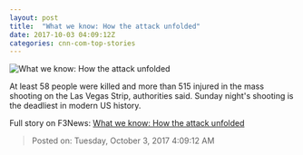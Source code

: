 ```yaml
---
layout: post
title:  "What we know: How the attack unfolded"
date: 2017-10-03 04:09:12Z
categories: cnn-com-top-stories
---
```


![What we know: How the attack unfolded](http://i2.cdn.cnn.com/cnnnext/dam/assets/171002095159-19-las-vegas-incident-1002-super-tease.jpg)

At least 58 people were killed and more than 515 injured in the mass shooting on the Las Vegas Strip, authorities said. Sunday night's shooting is the deadliest in modern US history.


Full story on F3News: [What we know: How the attack unfolded](http://www.f3nws.com/n/bcSUQD)

> Posted on: Tuesday, October 3, 2017 4:09:12 AM
